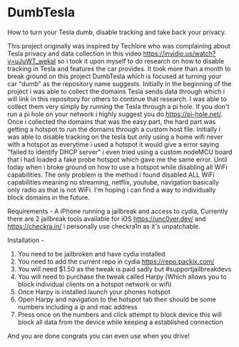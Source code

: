 # DumbTesla
How to turn your Tesla dumb, disable tracking and take back your privacy. 

This project originally was inspired by Techlore who was complaining about Tesla privacy and data collection in this video https://invidio.us/watch?v=uJuWT_wekaI
so i took it upon myself to do research on how to disable tracking in Tesla and features the car provides. It took more than a month to break ground on this project DumbTesla which is focused at turning your car "dumb" as the repository name suggests. Initially in the beginning of the project i was able to collect the domains Tesla sends data through which i will link in this repository for others to continue that research. I was able to collect them very simply by running the Tesla through a pi hole. If you don't run a pi hole on your network i highly suggest you do https://pi-hole.net/. Once i collected the domains that was the easy part, the hard part was getting a hotspot to run the domains through a custom host file. Initially i was able to disable tracking on the tesla but only using a home wifi never with a hotspot as everytime i used a hotspot it would give a error saying "failed to identify DHCP server" i even tried using a custom nodeMCU board that i had loaded a fake probe hotspot which gave me the same error. Until today when i broke ground on how to use a hotspot while disabling all WiFi capabilities. The only problem is the method i found disabled ALL WiFi capabilities meaning no streaming, netflix, youtube, navigation basically only radio as that is not WiFi. I'm hoping i can find a way to individually block domains in the future. 

Requirements - 
A iPhone running a jailbreak and access to cydia, Currently there are 2 jailbreak tools available for iOS https://unc0ver.dev/ and https://checkra.in/ i personally use checkra1n as it's unpatchable.

Installation -
1. You need to be jailbroken and have cydia installed
2. You need to add the current repo in cydia https://repo.packix.com/
3. You will need $1.50 as the tweak is paid sadly but #supportjailbreakdevs
4. You will need to purchase the tweak called Harpy (Which allows you to block individual clients on a hotspot network or wifi)
5. Once Harpy is installed launch your phones hotspot
6. Open Harpy and navigation to the hotspot tab their should be some numbers including a ip and mac address
7. Press once on the numbers and click attempt to block device this will block all data from the device while keeping a established connection

And you are done congrats you can even use when you drive!
